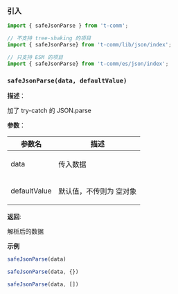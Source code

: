 
### 引入

```ts
import { safeJsonParse } from 't-comm';

// 不支持 tree-shaking 的项目
import { safeJsonParse} from 't-comm/lib/json/index';

// 只支持 ESM 的项目
import { safeJsonParse} from 't-comm/es/json/index';
```


### `safeJsonParse(data, defaultValue)` 


**描述**：<p>加了 try-catch 的 JSON.parse</p>

**参数**：


| 参数名 | 描述 |
| --- | --- |
| data | <p>传入数据</p> |
| defaultValue | <p>默认值，不传则为 空对象</p> |

**返回**: <p>解析后的数据</p>

**示例**

```ts
safeJsonParse(data)

safeJsonParse(data, {})

safeJsonParse(data, [])
```
